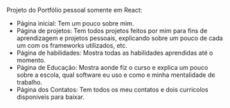 Projeto do Portfólio pessoal somente em React:
- Página inicial: Tem um pouco sobre mim.
- Página de projetos: Tem todos projetos feitos por mim para fins de aprendizagem e projetos pessoais, explicando sobre um pouco de cada um com os frameworks utilizados, etc.
- Página de habilidades: Mostra todas as habilidades aprendidas até o momento.
- Página de Educação: Mostra aonde fiz o curso e explica um pouco sobre a escola, qual software eu uso e como e minha mentalidade de trabalho.
- Página dos Contatos: Tem todos os meu contatos e dois curricolos disponiveis para baixar.






